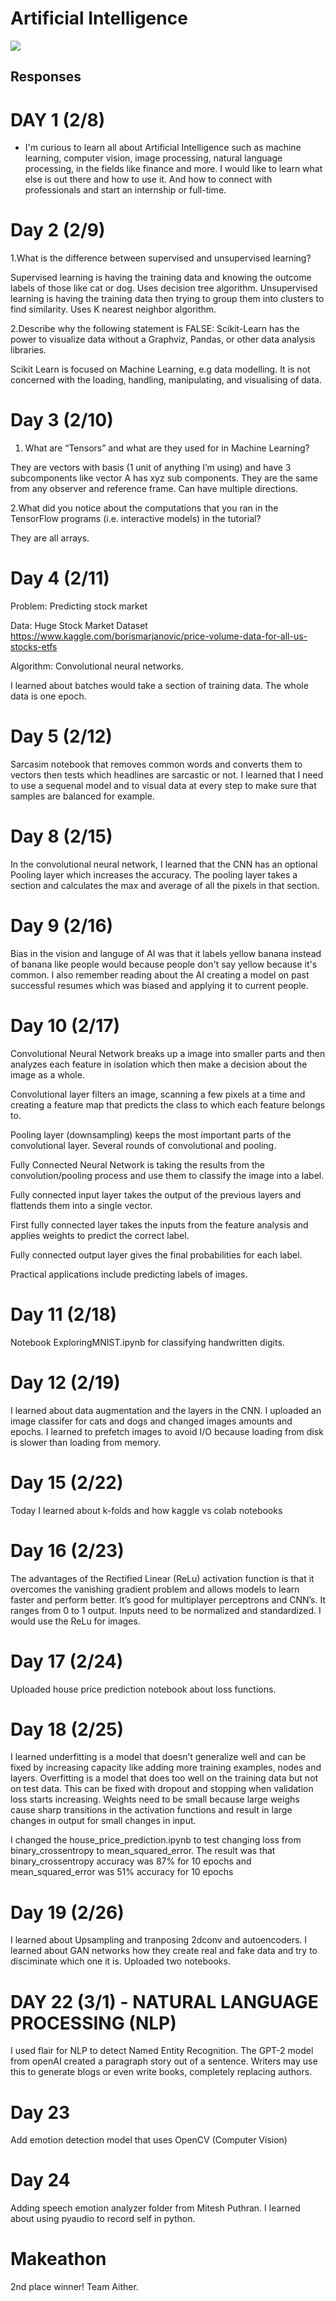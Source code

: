# Artificial Intelligence



![](https://github.com/vitaliybeinspired/Artificial-Intelligence/blob/main/images/surestart.png)


## Responses

# DAY 1 (2/8)
- I'm curious to learn all about Artificial Intelligence such as machine learning, computer vision, image processing, natural language processing, in the fields like finance and more. I would like to learn what else is out there and how to use it. And how to connect with professionals and start an internship or full-time.

# Day 2 (2/9)

1.What is the difference between supervised and unsupervised learning? 

Supervised learning is having the training data and knowing the outcome labels of those like cat or dog. Uses decision tree algorithm.
Unsupervised learning is having the training data then trying to group them into clusters to find similarity. Uses K nearest neighbor algorithm. 

2.Describe why the following statement is FALSE: Scikit-Learn has the power to visualize data without a Graphviz, Pandas, or other data analysis libraries.

Scikit Learn is focused on Machine Learning, e.g data modelling. It is not concerned with the loading, handling, manipulating, and visualising of data.

# Day 3 (2/10)

1. What are “Tensors” and what are they used for in Machine Learning? 

They are vectors with basis (1 unit of anything I’m using) and have 3 subcomponents like vector A has xyz sub components. 
They are the same from any observer and reference frame. Can have multiple directions.


2.What did you notice about the computations that you ran in the TensorFlow 
programs (i.e. interactive models) in the tutorial? 

They are all arrays. 

# Day 4 (2/11)

Problem: Predicting stock market 

Data: Huge Stock Market Dataset https://www.kaggle.com/borismarjanovic/price-volume-data-for-all-us-stocks-etfs 

Algorithm: Convolutional neural networks. 

I learned about batches would take a section of training data. The whole data is one epoch.

# Day 5 (2/12)


Sarcasim notebook that removes common words and converts them to vectors then tests which headlines are sarcastic or not.
I learned that I need to use a sequenal model and to visual data at every step to make sure that samples are balanced for example.

# Day 8 (2/15)

In the convolutional neural network, I learned that the CNN has an optional Pooling layer which increases the accuracy. The pooling layer takes a section and calculates the max and average of all the pixels in that section.

# Day 9 (2/16)

Bias in the vision and languge of AI was that it labels yellow banana instead of banana like people would because people don't say yellow because it's common. I also remember reading about the AI creating a model on past successful resumes which was biased and applying it to current people.

# Day 10 (2/17)

Convolutional Neural Network breaks up a image into smaller parts and then analyzes each feature in isolation which then make a decision about the image as a whole.

Convolutional layer filters an image, scanning a few pixels at a time and creating a feature map that predicts the class to which each feature belongs to.

Pooling layer (downsampling) keeps the most important parts of the convolutional layer. Several rounds of convolutional and pooling.

Fully Connected Neural Network is taking the results from the convolution/pooling process and use them to classify the image into a label.

Fully connected input layer takes the output of the previous layers and flattends them into a single vector.

First fully connected layer takes the inputs from the feature analysis and applies weights to predict the correct label.

Fully connected output layer gives the final probabilities for each label.
 
Practical applications include predicting labels of images.

# Day 11 (2/18)

Notebook ExploringMNIST.ipynb for classifying handwritten digits.

# Day 12 (2/19)

I learned about data augmentation and the layers in the CNN. I uploaded an image classifer for cats and dogs and changed images amounts and epochs. I learned to prefetch images to avoid I/O because loading from disk is slower than loading from memory.

# Day 15 (2/22)

Today I learned about k-folds and how kaggle vs colab notebooks

# Day 16 (2/23)

The advantages of the Rectified Linear (ReLu) activation function is that it overcomes the vanishing gradient problem and allows models to learn faster and perform better. It’s good for multiplayer perceptrons and CNN’s. It ranges from 0 to 1 output. Inputs need to be normalized and standardized. I would use the ReLu for images.

# Day 17 (2/24)

Uploaded house price prediction notebook about loss functions.

# Day 18 (2/25)

I learned underfitting is a model that doesn’t generalize well and can be fixed by increasing capacity like adding more training examples, nodes and layers. Overfitting is a model that does too well on the training data but not on test data. This can be fixed with dropout and stopping when validation loss starts increasing. Weights need to be small because large weighs cause sharp transitions in the activation functions and result in large changes in output for small changes in input.

I changed the house_price_prediction.ipynb to test changing loss from binary_crossentropy to mean_squared_error. The result was that binary_crossentropy accuracy was 87% for 10 epochs and mean_squared_error was 51% accuracy for 10 epochs

# Day 19 (2/26)

I learned about Upsampling and tranposing 2dconv and autoencoders. 
I learned about GAN networks how they create real and fake data and try to disciminate which one it is.
Uploaded two notebooks.

# DAY 22 (3/1) - NATURAL LANGUAGE PROCESSING (NLP)

I used flair for NLP to detect Named Entity Recognition. 
The GPT-2 model from openAI created a paragraph story out of a sentence. Writers may use this to generate blogs or even write books, completely replacing authors.

# Day 23
Add emotion detection model that uses OpenCV (Computer Vision)

# Day 24
Adding speech emotion analyzer folder from Mitesh Puthran. I learned about using pyaudio to record self in python.

# Makeathon
2nd place winner! Team Aither. 
